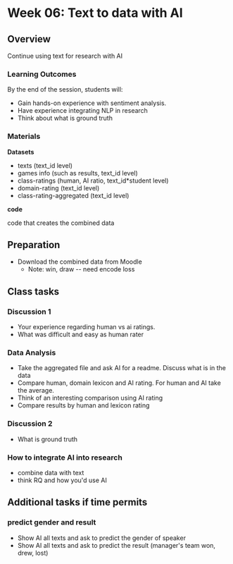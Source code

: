 # Week 06: Text to data with AI

## Overview
Continue using text for research with AI

### Learning Outcomes
By the end of the session, students will:

* Gain hands-on experience with sentiment analysis.
* Have experience integrating NLP in research
* Think about what is ground truth


### Materials

**Datasets** 
- texts (text_id level)
- games info (such as results, text_id level)
- class-ratings (human, AI ratio, text_id*student level)
- domain-rating (text_id level)
- class-rating-aggregated (text_id level)

**code**

code that creates the combined data
  
## Preparation

* Download the combined data from Moodle
  * Note: win, draw -- need encode loss

## Class tasks
   
### Discussion 1

* Your experience regarding human vs ai ratings.
* What was difficult and easy as human rater

### Data Analysis

* Take the aggregated file and ask AI for a readme. Discuss what is in the data
* Compare human, domain lexicon and AI rating. For human and AI take the average.
* Think of an interesting comparison using AI rating
* Compare results by human and lexicon rating

### Discussion 2

* What is ground truth

### How to integrate AI into research

* combine data with text
* think RQ and how you'd use AI

## Additional tasks if time permits

### predict gender and result

* Show AI all texts and ask to predict the gender of speaker
* Show AI all texts and ask to predict the result (manager's team won, drew, lost)


